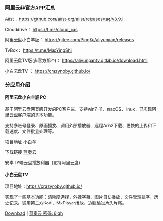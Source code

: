 

### 阿里云非官方APP汇总

Alist： https://github.com/alist-org/alist/releases/tag/v3.9.1

Clouddrive： https://t.me/cloud_nas

阿里云盘小白羊版： https://gitee.com/PingKu/aliyunpan/releases

TvBox： https://t.me/MaoYingShi

阿里云盘TV版(非官方那个)： https://aliyunpantv.gitlab.io/download.html

小白云盘TV ： https://crazynoby.github.io/

### 分应用介绍

#### **阿里云盘小白羊版 PC**

基于阿里云盘网页版开发的PC客户端，支持win7-11，macOS，linux，已实现阿里云盘客户端的基本功能。

支持多账号登录、原画播放、调用外部播放器、远程Aria2下载、更快的上传和下载速度、文件批量处理等。

项目地址 [小白羊](https://github.com/liupan1890/aliyunpan)

下载链接 [蓝奏云](https://wwe.lanzoui.com/b01npsg8h)


安卓TV端云盘播放利器  (支持阿里云盘) 

#### 小白云盘TV

项目地址：https://crazynoby.github.io/

实现了一些基本功能：清晰度选择，外挂字幕，图片自动播放，文件管理排序，历史记录，调用第三方Kodi、MxPlayer播放，追剧跳过片头片尾。 

[Download](https://crazynoby.github.io/download/app-release.apk) | [蓝奏云 密码: 6iqh](https://wwt.lanzouw.com/iCSoR0gbu9if)